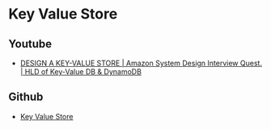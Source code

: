 # Key Value Store


## Youtube

- [DESIGN A KEY-VALUE STORE | Amazon System Design Interview Quest. | HLD of Key-Value DB & DynamoDB](https://www.youtube.com/watch?v=VKNIhztQnbY)




## Github

- [Key Value Store](https://github.com/oryankibandi/key-value-store?tab=readme-ov-file)